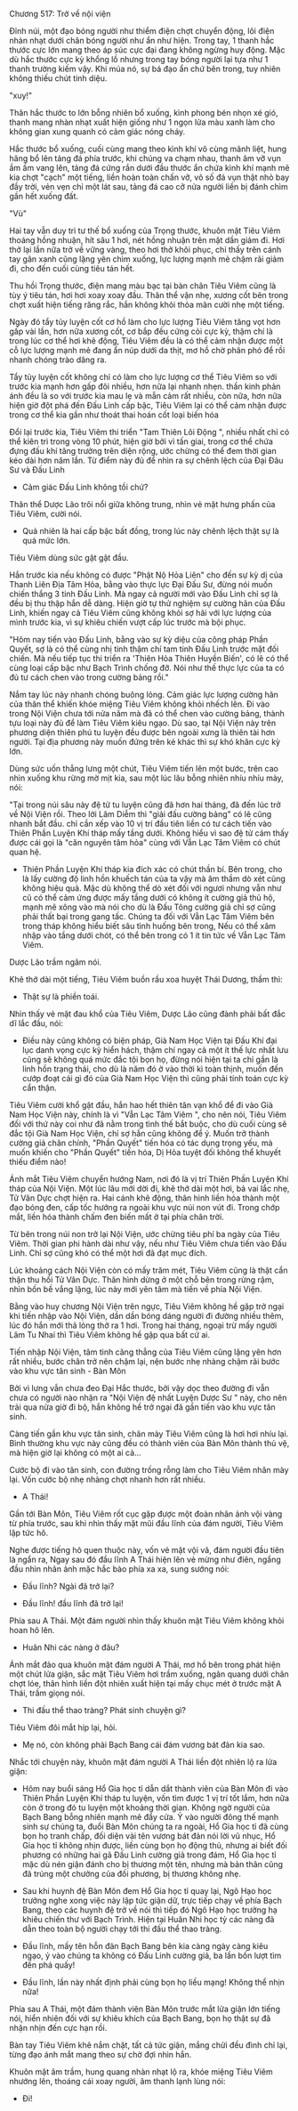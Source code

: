 




Chương 517: Trở về nội viện


Đỉnh núi, một đạo bóng người như thiểm điện chợt chuyển động, lôi điện nhàn nhạt dưới chân bóng người như ẩn như hiện. Trong tay, 1 thanh hắc thước cực lớn mang theo áp súc cực đại đang không ngừng huy động. Mặc dù hắc thước cực kỳ khổng lồ nhưng trong tay bóng người lại tựa như 1 thanh trường kiếm vậy. Khi múa nó, sự bá đạo ẩn chứ bên trong, tuy nhiên không thiếu chút tinh diệu.

"xuy!"

Thân hắc thước to lớn bỗng nhiên bổ xuống, kình phong bén nhọn xé gió, thanh mang nhàn nhạt xuất hiện giống như 1 ngọn lửa màu xanh làm cho không gian xung quanh có cảm giác nóng cháy.

Hắc thước bổ xuống, cuối cùng mang theo kình khí vô cùng mãnh liệt, hung hăng bổ lên tảng đá phía trước, khi chúng va chạm nhau, thanh âm vỡ vụn ầm ầm vang lên, tảng đá cứng rắn dưới đầu thước ẩn chứa kình khí mạnh mẽ kia chợt "cạch" một tiếng, liền hoàn toàn chấn vỡ, vô số đá vụn thật nhỏ bay đầy trời, vẻn vẹn chỉ một lát sau, tảng đá cao cỡ nửa người liền bị đánh chìm gần hết xuống đất.

"Vù"

Hai tay vẫn duy trì tư thế bổ xuống của Trọng thước, khuôn mặt Tiêu Viêm thoáng hồng nhuận, hít sâu 1 hơi, nét hồng nhuận trên mặt dần giảm đi. Hơi thở lại lần nữa trở về vững vàng, theo hơi thở khôi phục, chỉ thấy trên cánh tay gân xanh cũng lặng yên chìm xuống, lực lượng mạnh mẻ chậm rãi giảm đi, cho đến cuối cùng tiêu tán hết.

Thu hồi Trọng thước, điện mang màu bạc tại bàn chân Tiêu Viêm cũng là tùy ý tiêu tán, hơi hơi xoay xoay đầu. Thân thể vặn nhẹ, xương cốt bên trong chợt xuất hiện tiếng răng rắc, hắn không khỏi thỏa mãn cười nhẹ một tiếng.

Ngày đó tẩy tủy luyện cốt cơ hồ làm cho lực lượng Tiêu Viêm tăng vọt hơn gấp vài lần, hơn nữa xương cốt, cơ bắp đều cứng cỏi cực kỳ, thậm chí là trong lúc cơ thể hơi khẽ động, Tiêu Viêm đều là có thể cảm nhận được một cỗ lực lượng mạnh mẻ đang ẩn núp dưới da thịt, mơ hồ chờ phân phó để rồi nhanh chóng trào dâng ra.

Tẩy tủy luyện cốt không chỉ có làm cho lực lượng cơ thể Tiêu Viêm so với trước kia mạnh hơn gấp đôi nhiều, hơn nữa lại nhanh nhẹn. thần kinh phản ánh đều là so với trước kia mau lẹ và mẫn cảm rất nhiều, còn nữa, hơn nữa hiện giờ đột phá đến Đấu Linh cấp bậc, Tiêu Viêm lại có thể cảm nhận được trong cơ thể kia gần như thoát thai hoán cốt loại biến hóa

Đổi lại trước kia, Tiêu Viêm thi triển "Tam Thiên Lôi Động ", nhiều nhất chỉ có thể kiên trì trong vòng 10 phút, hiện giờ bởi vì tấn giai, trong cơ thể chứa đựng đấu khí tăng trưởng trên diện rộng, ước chừng có thể đem thời gian kéo dài hơn năm lần. Từ điểm này đủ để nhìn ra sự chênh lệch của Đại Đâu Sư và Đấu Linh

- Cảm giác Đấu Linh không tồi chứ?

Thân thể Dược Lão trôi nổi giữa không trung, nhìn vẻ mặt hưng phấn của Tiêu Viêm, cười nói.

- Quả nhiên là hai cấp bậc bất đồng, trong lúc này chênh lệch thật sự là quá mức lớn.

Tiêu Viêm dùng sức gật gật đầu.

Hắn trước kia nếu không có được "Phật Nộ Hỏa Liên" cho đến sự kỳ dị của Thanh Liên Địa Tâm Hỏa, bằng vào thực lực Đại Đấu Sư, đừng nói muốn chiến thắng 3 tinh Đấu Linh. Mà ngay cả người mới vào Đấu Linh chỉ sợ là đều bị thu thập hắn dễ dàng. Hiện giờ tự thử nghiệm sự cường hãn của Đấu Linh, khiến ngay cả Tiêu Viêm cũng không khỏi sợ hãi với lực lượng của mình trước kia, vì sự khiêu chiến vượt cấp lúc trước mà bội phục.

"Hôm nay tiến vào Đấu Linh, bằng vào sự kỳ diệu của công pháp Phần Quyết, sợ là có thể cùng nhị tinh thậm chí tam tinh Đấu Linh trước mặt đối chiến. Mà nếu tiếp tục thi triển ra 'Thiên Hỏa Thiên Huyền Biến', có lẽ có thể cùng loại cấp bậc như Bạch Trình chống đỡ. Nói như thế thực lực của ta có đủ tư cách chen vào trong cường bảng rồi."

Nắm tay lúc này nhanh chóng buông lỏng. Cảm giác lực lượng cường hãn của thân thể khiến khóe miệng Tiêu Viêm không khỏi nhếch lên. Đi vào trong Nội Viện chưa tới nửa năm mà đã có thể chen vào cường bảng, thành tựu loại này đủ để làm Tiêu Viêm kiêu ngạo. Dù sao, tại Nội Viện này trên phương diện thiên phú tu luyện đều được bên ngoài xưng là thiên tài hơn người. Tại địa phương này muốn đứng trên kẻ khác thì sự khó khăn cực kỳ lớn.

Dùng sức uốn thẳng lưng một chút, Tiêu Viêm tiến lên một bước, trên cao nhìn xuống khu rừng mờ mịt kia, sau một lúc lâu bỗng nhiên nhíu nhíu mày, nói:

"Tại trong núi sâu này đệ tử tu luyện cũng đã hơn hai tháng, đã đến lúc trở về Nội Viện rồi. Theo lời Lâm Diễm thì "giải đấu cường bảng" có lẽ cũng nhanh bắt đầu. chỉ cần xếp vào 10 vị trí đầu tiên liền có tư cách tiến vào Thiên Phần Luyện Khí tháp mấy tầng dưới. Không hiểu vì sao đệ tử cảm thấy được cái gọi là "căn nguyên tâm hỏa" cùng với Vẫn Lạc Tâm Viêm có chút quan hệ.

- Thiên Phần Luyện Khí tháp kia đích xác có chút thần bí. Bên trong, cho là lấy cường độ linh hồn khuếch tán của ta vậy mà âm thầm dò xét cũng không hiệu quả. Mặc dù không thể dò xét đối với ngươi nhưng vẫn như cũ có thể cảm ứng được mấy tầng dưới có không ít cường giả thủ hộ, mạnh mẽ xông vào mà nói cho dù là Đấu Tông cường giả chỉ sợ cũng phải thất bại trong gang tấc. Chúng ta đối với Vẫn Lạc Tâm Viêm bên trong tháp không hiểu biết sâu tình huống bên trong, Nếu có thể xâm nhập vào tầng dưới chót, có thể bên trong có 1 ít tin tức về Vẫn Lạc Tâm Viêm.

Dược Lão trầm ngâm nói.

Khẽ thở dài một tiếng, Tiêu Viêm buồn rầu xoa huyệt Thái Dương, thầm thì:

- Thật sự là phiền toái.

Nhìn thấy vẻ mặt đau khổ của Tiêu Viêm, Dược Lão cũng đành phải bất đắc dĩ lắc đầu, nói:

- Điều này cũng không có biện pháp, Già Nam Học Viện tại Đấu Khí đại lục danh vọng cực kỳ hiển hách, thậm chí ngay cả một ít thế lực nhất lưu cũng sẽ không quá mức đắc tội bọn họ, đừng nói hiện tại ta chỉ gần là linh hồn trạng thái, cho dù là năm đó ở vào thời kì toàn thịnh, muốn đến cướp đoạt cái gì đó của Già Nam Học Viện thì cũng phải tính toán cực kỳ cẩn thận.

Tiêu Viêm cười khổ gật đầu, hắn hao hết thiên tân vạn khổ để đi vào Già Nam Học Viện này, chính là vì "Vẫn Lạc Tâm Viêm ", cho nên nói, Tiêu Viêm đối với thứ này coi như đã nằm trong tình thế bắt buộc, cho dù cuối cùng sẽ đắc tội Già Nam Học Viện, chỉ sợ hắn cũng không để ý. Muốn trở thành cường giả chân chính, "Phần Quyết" tiến hóa có tác dụng trọng yếu, mà muốn khiến cho "Phần Quyết" tiến hóa, Dị Hỏa tuyệt đối không thể khuyết thiếu điểm nào!

Ánh mắt Tiêu Viêm chuyển hướng Nam, nơi đó là vị trí Thiên Phần Luyện Khí tháp của Nội Viện. Một lúc lâu mới dời đi, khẽ thở dài một hơi, bả vai lắc nhẹ, Tử Vân Dực chợt hiện ra. Hai cánh khẽ động, thân hình liền hóa thành một đạo bóng đen, cấp tốc hướng ra ngoài khu vực núi non vút đi. Trong chớp mắt, liền hóa thành chấm đen biến mất ở tại phía chân trời.

Từ bên trong núi non trở lại Nội Viện, ước chừng tiêu phí ba ngày của Tiêu Viêm. Thời gian phi hành dài như vậy, nếu như Tiêu Viêm chưa tiến vào Đấu Linh. Chỉ sợ cũng khó có thể một hơi đã đạt mục đích.

Lúc khoảng cách Nội Viện còn có mấy trăm mét, Tiêu Viêm cũng là thật cẩn thận thu hồi Tử Vân Dực. Thân hình dừng ở một chỗ bên trong rừng rậm, nhìn bốn bề vắng lặng, lúc này mới yên tâm mà tiến về phía Nội Viện.

Bằng vào huy chương Nội Viện trên ngực, Tiêu Viêm không hề gặp trở ngại khi tiến nhập vào Nội Viện, dần dần bóng dáng người đi đường nhiều thêm, lúc đó hắn mới thả lỏng thở ra 1 hơi. Trong hai tháng, ngoại trừ mấy người Lâm Tu Nhai thì Tiêu Viêm không hề gặp qua bất cứ ai.

Tiến nhập Nội Viện, tâm tình căng thẳng của Tiêu Viêm cũng lặng yên hơn rất nhiều, bước chân trở nên chậm lại, nện bước nhẹ nhàng chậm rãi bước vào khu vực tân sinh - Bàn Môn

Bởi vì lưng vẫn chưa đeo Đại Hắc thước, bởi vậy dọc theo đường đi vẫn chưa có người nào nhận ra "Nội Viện đệ nhất Luyện Dược Sư " này, cho nên trải qua nửa giờ đi bộ, hắn không hề trở ngại đã gần tiến vào khu vực tân sinh.

Càng tiến gần khu vực tân sinh, chân mày Tiêu Viêm cũng là hơi hơi nhíu lại. Bình thường khu vực này cũng đều có thành viên của Bàn Môn thành thủ vệ, mà hiện giờ lại không có một ai cả...

Cước bộ đi vào tân sinh, con đường trống rỗng làm cho Tiêu Viêm nhăn mày lại. Vốn cước bộ nhẹ nhàng chợt nhanh hơn rất nhiều.

- A Thái!

Gần tới Bàn Môn, Tiêu Viêm rốt cục gặp được một đoàn nhân ảnh vội vàng từ phía trước, sau khi nhìn thấy mặt mũi đầu lĩnh của đám người, Tiêu Viêm lập tức hô.

Nghe được tiếng hô quen thuộc này, vốn vẻ mặt vội vã, đám người đầu tiên là ngẩn ra, Ngay sau đó đầu lĩnh A Thái hiện lên vẻ mừng như điên, ngẩng đầu nhìn nhân ảnh mặc hắc bào phía xa xa, sung sướng nói:

- Đầu lĩnh? Ngài đã trở lại?

- Đầu lĩnh! đầu lĩnh đã trở lại!

Phía sau A Thái. Một đám người nhìn thấy khuôn mặt Tiêu Viêm không khỏi hoan hô lên.

- Huân Nhi các nàng ở đâu?

Ánh mắt đảo qua khuôn mặt đám người A Thái, mơ hồ bên trong phát hiện một chút lửa giận, sắc mặt Tiêu Viêm hơi trầm xuống, ngân quang dưới chân chợt lóe, thân hình liền đột nhiên xuất hiện tại mấy chục mét ở trước mặt A Thái, trầm giọng nói.

- Thi đấu thể thao tràng? Phát sinh chuyện gì?

Tiêu Viêm đôi mắt híp lại, hỏi.

- Mẹ nó, còn không phải Bạch Bang cái đám vương bát đản kia sao.

Nhắc tới chuyện này, khuôn mặt đám người A Thái liền đột nhiên lộ ra lửa giận:

- Hôm nay buổi sáng Hổ Gia học tỉ dẫn dắt thành viên của Bàn Môn đi vào Thiên Phần Luyện Khí tháp tu luyện, vốn tìm được 1 vị trí tốt lắm, hơn nữa còn ở trong đó tu luyện một khoảng thời gian. Không ngờ người của Bạch Bang bỗng nhiên mạnh mẽ đẩy cửa. Ỷ vào người đông thế mạnh sinh sự chúng ta, đuổi Bàn Môn chúng ta ra ngoài, Hổ Gia học tỉ đã cùng bọn họ tranh chấp, đối diện vài tên vương bát đản nói lời vũ nhục, Hổ Gia học tỉ không nhịn được, liền cùng bọn họ động thủ, nhưng ai biết đối phương có những hai gã Đấu Linh cường giả trong đám, Hổ Gia học tỉ mặc dù nén giận đánh cho bị thương một tên, nhưng mà bản thân cũng đã trúng một chưởng của đối phương, bị thương không nhẹ.

- Sau khi huynh đệ Bàn Môn đem Hổ Gia học tỉ quay lại, Ngô Hạo học trưởng nghe xong việc này lập tức giận dữ, trực tiếp chạy về phía Bạch Bang, theo các huynh đệ trở về nói thì tiếp đó Ngô Hạo học trưởng hạ khiêu chiến thư với Bạch Trình. Hiện tại Huân Nhi học tỷ các nàng đã dẫn theo toàn bộ người chạy tới thi đấu thể thao tràng.

- Đầu lĩnh, mấy tên hỗn đản Bạch Bang bên kia càng ngày càng kiêu ngạo, ỷ vào chúng ta không có Đấu Linh cường giả, ba lần bốn lượt tìm đến phá quấy!

- Đầu lĩnh, lần này nhất định phải cùng bọn họ liều mạng! Không thể nhịn nữa!

Phía sau A Thái, một đám thành viên Bàn Môn trước mắt lửa giận lớn tiếng nói, hiển nhiên đối với sự khiêu khích của Bạch Bang, bọn họ thật sự đã nhận nhịn đến cực hạn rồi.

Bàn tay Tiêu Viêm khẽ nắm chặt, tất cả tức giận, mắng chửi đều đình chỉ lại, từng đạo ánh mắt mang theo sự chờ đợi nhìn hắn.

Khuôn mặt âm trầm, hung quang nhàn nhạt lộ ra, khóe miệng Tiêu Viêm nhướng lên, thoáng cái xoay người, âm thanh lạnh lùng nói:

- Đi!





